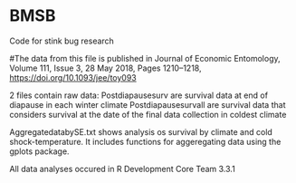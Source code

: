 # BMSB
Code for stink bug research

#The data from this file is published in 
Journal of Economic Entomology, 
Volume 111, Issue 3, 
28 May 2018, 
Pages 1210–1218, 
https://doi.org/10.1093/jee/toy093

2 files contain raw data:
Postdiapausesurv are survival data at end of diapause in each winter climate
Postdiapausesurvall are survival data that considers survival at the date of the final data collection in coldest climate

AggregatedatabySE.txt shows analysis os survival by climate and cold shock-temperature.
It includes functions for aggeregating data using the gplots package.

All data analyses occured in R Development Core Team 3.3.1
